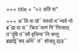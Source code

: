 +++
title = "०२ अति वा"

+++
अ᳓ति वा यो᳓ मरुतो म᳓न्यते नो  
ब्र᳓ह्म वा यः᳓ क्रिय᳓माणं नि᳓नित्सात्  
त᳓पूंषि त᳓स्मै वृजिना᳓नि सन्तु  
ब्रह्मद्वि᳓षम् अभि᳓ तं᳓ शोचतु द्यउः᳓